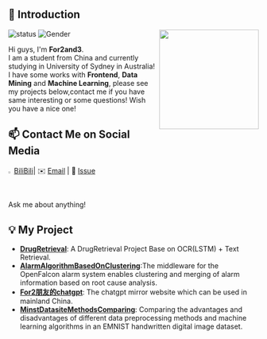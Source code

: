 ## 👋 Introduction

<!--https://user-images.githubusercontent.com/5713670/87202985-820dcb80-c2b6-11ea-9f56-7ec461c497c3.gif-->
<img align='right' src='https://octodex.github.com/images/nyantocat.gif' width='200'>

![status](https://img.shields.io/badge/status-up-brightgreen) ![Gender](https://img.shields.io/badge/gender-%F0%9F%A4%B5-lightgrey)

Hi guys, I'm **For2and3**.  
I am a student from China and currently studying in University of Sydney in Australia!
I have some works with **Frontend**, **Data Mining** and **Machine Learning**, please see my projects below,contact me if you have same interesting or some questions!
Wish you have a nice one!   

## 📫 Contact Me on Social Media
<img decoding="async" src="https://github.com/for2and3/for2and3/assets/38681706/6c510b67-3bf0-4d34-927a-1ea5e9940eaf" width="1.5%"> [BiliBili](https://space.bilibili.com/1487430)|  ✉️ [Email](hdusly524@gmail.com) | 💬 [Issue](https://github.com/for2and3)   
Ask me about anything!

## 💡 My Project

- [**DrugRetrieval**](https://github.com/for2and3/DrugRetrievalProject): A DrugRetrieval Project Base on OCR(LSTM) + Text Retrieval.
- [**AlarmAlgorithmBasedOnClustering**](https://github.com/for2and3/AlarmAlgorithmBasedOnClustering):The middleware for the OpenFalcon alarm system enables clustering and merging of alarm information based on root cause analysis.
- [**For2朋友的chatgpt**](http://gpt.luckychat.cc/): The chatgpt mirror website which can be used in mainland China.
- [**MinstDatasiteMethodsComparing**](https://github.com/for2and3/MinstDatasiteMethodsComparing/tree/main): Comparing the advantages and disadvantages of different data preprocessing methods and machine learning algorithms in an EMNIST handwritten digital image dataset.

<!-- 
## 📚 Tech Articles and Talks 

You can find a list of my talks' presentation on 📖 **[ppt.baomitu.com](https://ppt.baomitu.com/u/lizheming)**. 

And get all my post articles in my blog 📝 [**zh.eming.li**](https://imnerd.org). 


## 💻 Open Source Work Stats


![lizheming's Github stats](https://github-readme-stats.vercel.app/api?username=lizheming&show_icons=true)
-->

<!--
**lizheming/lizheming** is a ✨ _special_ ✨ repository because its `README.md` (this file) appears on your GitHub profile.

Here are some ideas to get you started:

- 🔭 I’m currently working on ...
- 🌱 I’m currently learning ...
- 👯 I’m looking to collaborate on ...
- 🤔 I’m looking for help with ...
- 💬 Ask me about ...
- 📫 How to reach me: ...
- 😄 Pronouns: ...
- ⚡ Fun fact: ...
-->

